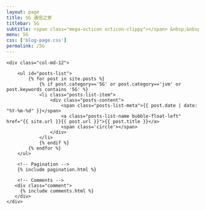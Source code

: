 ```yaml
---
layout: page
title: 5G 通信之家
titlebar: 5G
subtitle: <span class="mega-octicon octicon-clippy"></span> &nbsp;&nbsp; 5G 人的精神家园。>&nbsp;&nbsp;>&nbsp;&nbsp;<a href ="http://www.3gpp.org/" target="_blank" ><font color="#EB9439">点我直达</font></a>
menu: 5G
css: ['blog-page.css']
permalink: /5G
---
```


<div class="row">

    <div class="col-md-12">

        <ul id="posts-list">
            {% for post in site.posts %}
                {% if post.category=='5G' or post.category=='jvm' or post.keywords contains '5G' %}
                <li class="posts-list-item">
                    <div class="posts-content">
                        <span class="posts-list-meta">{{ post.date | date: "%Y-%m-%d" }}</span>
                        <a class="posts-list-name bubble-float-left" href="{{ site.url }}{{ post.url }}">{{ post.title }}</a>
                        <span class='circle'></span>
                    </div>
                </li>
                {% endif %}
            {% endfor %}
        </ul> 

        <!-- Pagination -->
        {% include pagination.html %}

        <!-- Comments -->
       <div class="comment">
         {% include comments.html %}
       </div>
    </div>

</div>
<script>
    $(document).ready(function(){

        // Enable bootstrap tooltip
        $("body").tooltip({ selector: '[data-toggle=tooltip]' });

    });
</script>